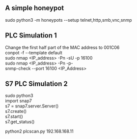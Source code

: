 ## A simple honeypot
sudo python3 -m honeypots --setup telnet,http,smb,vnc,snmp

## PLC Simulation 1
Change the first half part of the MAC address to 001C06 \
conpot -f --template default \
sudo nmap <IP_address> -Pn -sU -p 16100 \
sudo nmap <IP_address> -Pn -p- \
snmp-check --port 16100 <IP_Address>


## S7 PLC Simulation 2
sudo python3 \
  import snap7 \
  s7 = snap7.server.Server() \
  s7.create() \
  s7.start() \
  s7.get_status()

  python2 plcscan.py 192.168.168.11
